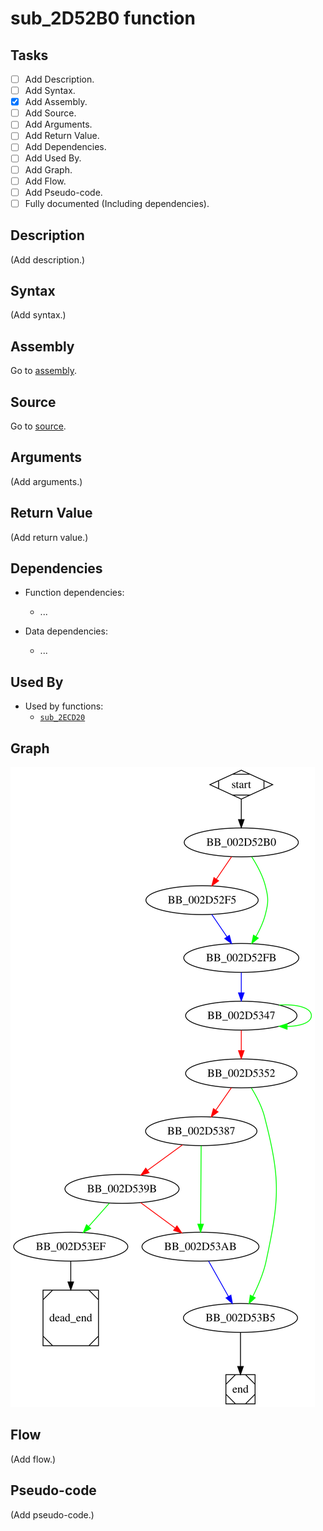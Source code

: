 # sub_2D52B0 function

## Tasks

- [ ] Add Description.
- [ ] Add Syntax.
- [X] Add Assembly.
- [ ] Add Source.
- [ ] Add Arguments.
- [ ] Add Return Value.
- [ ] Add Dependencies.
- [ ] Add Used By.
- [ ] Add Graph.
- [ ] Add Flow.
- [ ] Add Pseudo-code.
- [ ] Fully documented (Including dependencies).

## Description

(Add description.)

## Syntax

(Add syntax.)

## Assembly

Go to [assembly](../asm/sub_2D52B0.asm).

## Source

Go to [source](../cc/sub_2D52B0.cc).

## Arguments

(Add arguments.)

## Return Value

(Add return value.)

## Dependencies

* Function dependencies:
  * ...

* Data dependencies:
  * ...

## Used By

* Used by functions:
  * [`sub_2ECD20`](sub_2ECD20.md)

## Graph

![sub_2D52B0 Graph](../svg/sub_2D52B0.svg "sub_2D52B0 Graph")

## Flow

(Add flow.)

## Pseudo-code

(Add pseudo-code.)


